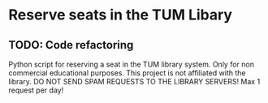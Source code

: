 # Reserve seats in the TUM Libary

## TODO: Code refactoring

Python script for reserving a seat in the TUM library system. Only for non commercial educational purposes. This project
is not affiliated with the library. DO NOT SEND SPAM REQUESTS TO THE LIBRARY SERVERS! Max 1 request per day!

